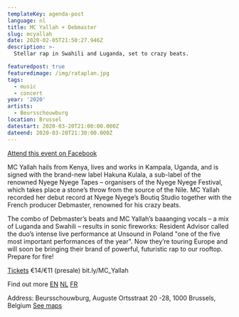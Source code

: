 ```yaml
---
templateKey: agenda-post
language: nl
title: MC Yallah + Debmaster
slug: mcyallah
date: 2020-02-05T21:50:27.946Z
description: >-
  Stellar rap in Swahili and Luganda, set to crazy beats.

featuredpost: true
featuredimage: /img/rataplan.jpg
tags:
  - music
  - concert
year: '2020'
artists:
  - Beursschouwburg
location: Brussel
datestart: 2020-03-20T21:00:00.000Z
dateend: 2020-03-20T21:30:00.000Z
---
```

[Attend this event on Facebook](https://www.facebook.com/events/768651833632512/)


MC Yallah hails from Kenya, lives and works in Kampala, Uganda, and is signed with the brand-new label Hakuna Kulala, a sub-label of the renowned Nyege Nyege Tapes – organisers of the Nyege Nyege Festival, which takes place a stone’s throw from the source of the Nile. MC Yallah recorded her debut record at Nyege Nyege’s Boutiq Studio together with the French producer Debmaster, renowned for his crazy beats.

The combo of Debmaster’s beats and MC Yallah’s baaanging vocals – a mix of Luganda and Swahili – results in sonic fireworks: Resident Advisor called the duo’s intense live performance at Unsound in Poland "one of the five most important performances of the year". Now they’re touring Europe and will soon be bringing their brand of powerful, futuristic rap to our rooftop. Prepare for fire!

[Tickets](https://apps.ticketmatic.com/widgets/beursschouwburg/flow/welovewe?event=987369890439&l=en&fbclid=IwAR0wUGYmWyXGYIiYW1Km1W7cd_Dduk-ZqcdrB6TBPdLjodLjdmDhsVL23Ek#!/addtickets)
€14/€11 (presale)
bit.ly/MC_Yallah

Find out more
[EN](beursschouwburg.be/en/events/mc-yallah/)
[NL](beursschouwburg.be/nl/events/mc-yallah/)
[FR](beursschouwburg.be/fr/events/mc-yallah/)

Address: Beursschouwburg, Auguste Ortsstraat 20 -28, 1000 Brussels, Belgium
[See maps](https://goo.gl/maps/DhBu8cak4gTzckgZA)
